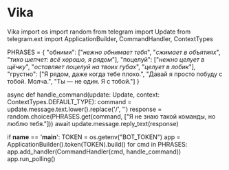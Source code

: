 # Vika
Vika
import os
import random
from telegram import Update
from telegram.ext import ApplicationBuilder, CommandHandler, ContextTypes

PHRASES = {
    "обними": ["*нежно обнимает тебя*", "*сжимает в объятиях*", "*тихо шепчет: всё хорошо, я рядом*"],
    "поцелуй": ["*нежно целует в щёчку*", "*оставляет поцелуй на твоих губах*", "*целует в лобик*"],
    "грустно": ["Я рядом, даже когда тебе плохо.", "Давай я просто побуду с тобой. Молча.", "Ты — не один. Я с тобой."]
}

async def handle_command(update: Update, context: ContextTypes.DEFAULT_TYPE):
    command = update.message.text.lower().replace('/', '')
    response = random.choice(PHRASES.get(command, ["Я не знаю такой команды, но люблю тебя."]))
    await update.message.reply_text(response)

if __name__ == '__main__':
    TOKEN = os.getenv("BOT_TOKEN")
    app = ApplicationBuilder().token(TOKEN).build()
    for cmd in PHRASES:
        app.add_handler(CommandHandler(cmd, handle_command))
    app.run_polling()
